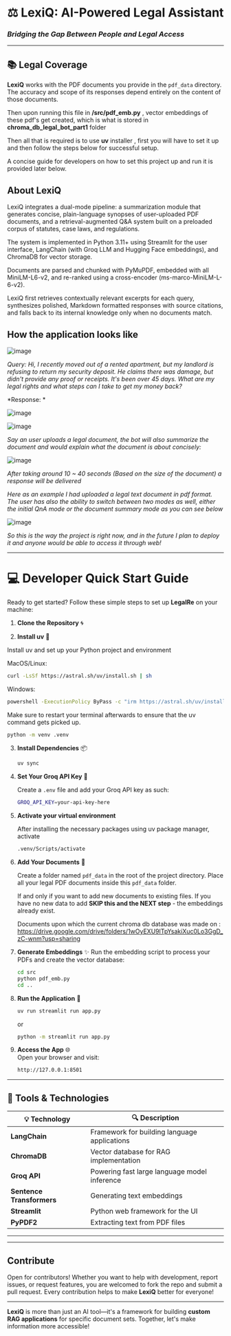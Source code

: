 # ⚖️ **LexiQ: AI-Powered Legal Assistant**

### _Bridging the Gap Between People and Legal Access_ 

---

## 📚 **Legal Coverage**

**LexiQ** works with the PDF documents you provide in the `pdf_data` directory. The accuracy and scope of its responses depend entirely on the content of those documents.

Then upon running this file in **/src/pdf_emb.py** , vector embeddings of these pdf's get created, which is what is stored in **chroma_db_legal_bot_part1** folder

Then all that is required is to use **uv** installer , first you will have to set it up and then follow the steps below for successful setup.

A concise guide for developers on how to set this project up and run it is provided later below. 

## About LexiQ

 LexiQ integrates a dual-mode pipeline: a summarization module that 
generates concise, plain-language synopses of user-uploaded PDF documents, and a 
retrieval-augmented Q&A system built on a preloaded corpus of statutes, case laws, and 
regulations.

The system is implemented in Python 3.11+ using Streamlit for the user 
interface, LangChain (with Groq LLM and Hugging Face embeddings), and ChromaDB for 
vector storage. 

Documents are parsed and chunked with PyMuPDF, embedded with all
MiniLM-L6-v2, and re-ranked using a cross-encoder (ms-marco-MiniLM-L-6-v2). 

LexiQ first retrieves contextually relevant excerpts for each query, synthesizes polished, Markdown
formatted responses with source citations, and falls back to its internal knowledge only when 
no documents match. 

## How the application looks like

![image](https://github.com/user-attachments/assets/940e7c33-3638-482f-a187-42d7991f993a)

*Query:*
*Hi, I recently moved out of a rented apartment, but my landlord is refusing to return my security deposit. He claims there was damage, but didn't provide any proof or receipts. It's been over 45 days. What are my legal rights and what steps can I take to get my money back?*

*Response: *

![image](https://github.com/user-attachments/assets/894dd687-0471-4b84-9440-2e717994ed9f)

![image](https://github.com/user-attachments/assets/d81f0055-a36d-4135-988d-5b679d903184)

*Say an user uploads a legal document, the bot will also summarize the document and would explain what the document is about concisely:*

![image](https://github.com/user-attachments/assets/28c8d2bf-24fe-4031-a701-e3b32340aac4)

*After taking around 10 ~ 40 seconds (Based on the size of the document) a response will be delivered*

*Here as an example I had uploaded a legal text document in pdf format. The user has also the ability to switch between two modes as well, either the initial QnA mode or the document summary mode as you can see below*

![image](https://github.com/user-attachments/assets/8281ae2f-6a39-4b9f-9943-26c220d2b25b)

*So this is the way the project is right now, and in the future I plan to deploy it and anyone would be able to access it through web!*


---

# 💻 **Developer Quick Start Guide**

Ready to get started? Follow these simple steps to set up **LegalRe** on your machine:

1. **Clone the Repository** 🌀

2. **Install uv** 📂

Install uv and set up your Python project and environment

MacOS/Linux:

```bash
curl -LsSf https://astral.sh/uv/install.sh | sh
```

Windows:

```bash
powershell -ExecutionPolicy ByPass -c "irm https://astral.sh/uv/install.ps1 | iex"
```

Make sure to restart your terminal afterwards to ensure that the uv command gets picked up.

```bash
python -m venv .venv
```

3. **Install Dependencies** 📦

   ```bash
   uv sync
   ```

4. **Set Your Groq API Key** 🔑

   Create a `.env` file and add your Groq API key as such:

   ```bash
   GROQ_API_KEY=your-api-key-here
   ```

5. **Activate your virtual environment**

   After installing the necessary packages using uv package manager, activate

   ```bash
   .venv/Scripts/activate
   ```

7. **Add Your Documents** 📄

   Create a folder named `pdf_data` in the root of the project directory.
   Place all your legal PDF documents inside this `pdf_data` folder.

   If and only if you want to add new documents to existing files.
   If you have no new data to add **SKIP this and the NEXT step** - the embeddings already exist.

   Documents upon which the current chroma db database was made on :
   https://drive.google.com/drive/folders/1wOyEXU9lTpYsakiXuc0Lo3GgD_zC-wnm?usp=sharing

8. **Generate Embeddings** ✨
   Run the embedding script to process your PDFs and create the vector database:

   ```bash
   cd src
   python pdf_emb.py
   cd ..
   ```

9. **Run the Application** 🚀

   ```bash
   uv run streamlit run app.py
   ```
   or
    ```bash
   python -m streamlit run app.py
   ```

8. **Access the App** 🌐  
   Open your browser and visit:
   ```bash
   http://127.0.0.1:8501
   ```

---

## 🔧 **Tools & Technologies**

| 💡 **Technology**         | 🔍 **Description**                           |
| ------------------------- | -------------------------------------------- |
| **LangChain**             | Framework for building language applications |
| **ChromaDB**              | Vector database for RAG implementation       |
| **Groq API**              | Powering fast large language model inference |
| **Sentence Transformers** | Generating text embeddings                   |
| **Streamlit**             | Python web framework for the UI              |
| **PyPDF2**                | Extracting text from PDF files               |

---

---

## **Contribute**

Open for contributors! Whether you want to help with development, report issues, or request features, you are welcomed to fork the repo and submit a pull request. Every contribution helps to make **LexiQ** better for everyone! 

---

**LexiQ** is more than just an AI tool—it's a framework for building **custom RAG applications** for specific document sets. Together, let's make information more accessible! 
